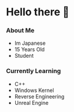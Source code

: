 # Hello there 👋

### About Me 
- Im Japanese
- 15 Years Old
- Student
  
### Currently Learning
- C++
- Windows Kernel
- Reverse Engineering
- Unreal Engine


